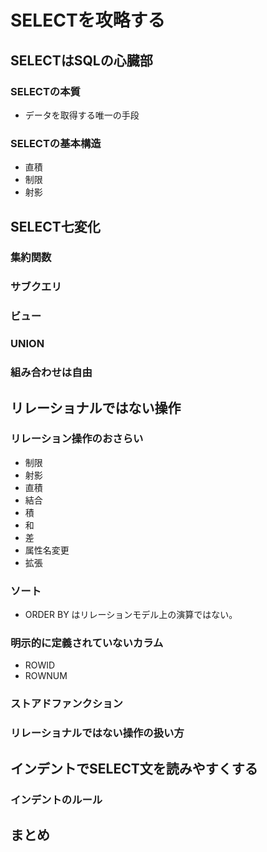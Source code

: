 # SELECTを攻略する
## SELECTはSQLの心臓部
### SELECTの本質
* データを取得する唯一の手段
### SELECTの基本構造
* 直積
* 制限
* 射影
## SELECT七変化
### 集約関数
### サブクエリ
### ビュー
### UNION
### 組み合わせは自由
## リレーショナルではない操作
### リレーション操作のおさらい
* 制限
* 射影
* 直積
* 結合
* 積
* 和
* 差
* 属性名変更
* 拡張

### ソート
* ORDER BY はリレーションモデル上の演算ではない。
### 明示的に定義されていないカラム
* ROWID
* ROWNUM
### ストアドファンクション
### リレーショナルではない操作の扱い方
## インデントでSELECT文を読みやすくする
### インデントのルール
## まとめ
